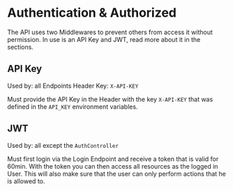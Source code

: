 # Authentication & Authorized

The API uses two Middlewares to prevent others from access it without permission. In use is an API Key and JWT, read more about it in the sections.

## API Key

Used by: all Endpoints
Header Key: `X-API-KEY`

Must provide the API Key in the Header with the key `X-API-KEY` that was defined in the `API_KEY` environment variables. 

## JWT

Used by: all except the `AuthController`

Must first login via the Login Endpoint and receive a token that is valid for 60min. With the token you can then access all resources as the logged in User. This will also make sure that the user can only perform actions that he is allowed to.
